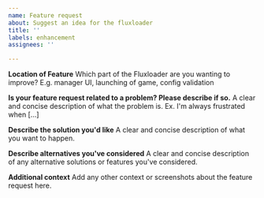 ```yaml
---
name: Feature request
about: Suggest an idea for the fluxloader
title: ''
labels: enhancement
assignees: ''

---
```


**Location of Feature**
Which part of the Fluxloader are you wanting to improve? E.g. manager UI, launching of game, config validation

**Is your feature request related to a problem? Please describe if so.**
A clear and concise description of what the problem is. Ex. I'm always frustrated when [...]

**Describe the solution you'd like**
A clear and concise description of what you want to happen.

**Describe alternatives you've considered**
A clear and concise description of any alternative solutions or features you've considered.

**Additional context**
Add any other context or screenshots about the feature request here.
